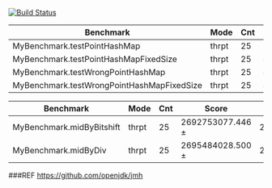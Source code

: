 [![Build Status](https://github.com/s50600822/jmh_tut/actions/workflows/main.yml/badge.svg)](https://github.com/s50600822/jmh_tut/actions)

| Benchmark                                    | Mode  | Cnt | Score    | Error   | Units |
|----------------------------------------------|-------|-----|----------|---------|-------|
| MyBenchmark.testPointHashMap                 | thrpt | 25  | 2169.424 | ±20.832 | ops/s |
| MyBenchmark.testPointHashMapFixedSize        | thrpt | 25  | 4046.385 | ±11.027 | ops/s |
| MyBenchmark.testWrongPointHashMap            | thrpt | 25  | 4.398    | ±0.009  | ops/s |
| MyBenchmark.testWrongPointHashMapFixedSize   | thrpt | 25  | 4.422    | ±0.018  | ops/s |


| Benchmark                           | Mode  | Cnt |        Score       |       Error       | Units |
|------------------------------------|-------|-----|-------------------|-------------------|-------|
| MyBenchmark.midByBitshift          | thrpt |  25 | 2692753077.446 ± | 24626724.827      | ops/s |
| MyBenchmark.midByDiv               | thrpt |  25 | 2695484028.500 ± | 29897567.172      | ops/s |


###REF
https://github.com/openjdk/jmh
